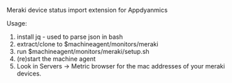Meraki device status import extension for Appdyanmics

Usage:

1. install jq - used to parse json in bash
2. extract/clone to $machineagent/monitors/meraki
3. run $machineagent/monitors/meraki/setup.sh
4. (re)start the machine agent
5. Look in Servers -> Metric browser for the mac addresses of your meraki devices.


